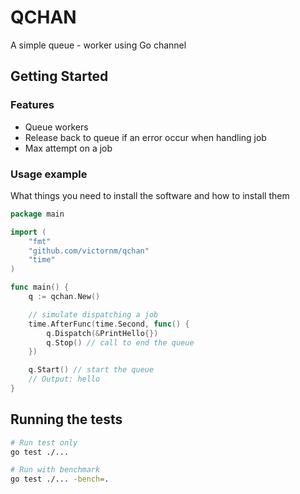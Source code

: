 # QCHAN

A simple queue - worker using Go channel

## Getting Started

### Features

- Queue workers
- Release back to queue if an error occur when handling job
- Max attempt on a job

### Usage example

What things you need to install the software and how to install them

```go
package main

import (
	"fmt"
	"github.com/victornm/qchan"
	"time"
)

func main() {
	q := qchan.New()

	// simulate dispatching a job
	time.AfterFunc(time.Second, func() {
		q.Dispatch(&PrintHello{})
		q.Stop() // call to end the queue
	})

	q.Start() // start the queue
	// Output: hello
}
```

## Running the tests

```bash
# Run test only
go test ./...

# Run with benchmark
go test ./... -bench=.
```